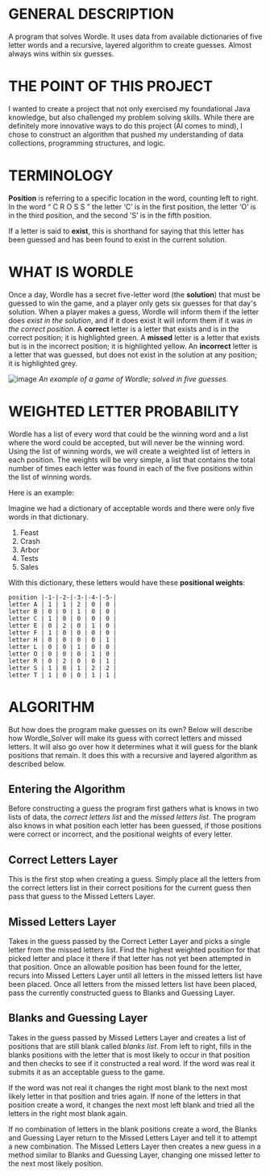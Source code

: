 # GENERAL DESCRIPTION

A program that solves Wordle. It uses data from available dictionaries of five letter words and a recursive, layered algorithm to create guesses. Almost always wins within six guesses.

# THE POINT OF THIS PROJECT

I wanted to create a project that not only exercised my foundational Java knowledge, but also challenged my problem solving skills. While there are definitely more innovative ways to do this project (AI comes to mind), I chose to construct an algorithm that pushed my understanding of data collections, programming structures, and logic.

# TERMINOLOGY

**Position** is referring to a specific location in the word, counting left to right. In the word “ C R O S S ” the letter ‘C’ is in the first position, the letter ‘O’ is in the third position, and the second ’S’ is in the fifth position.

If a letter is said to **exist**, this is shorthand for saying that this letter has been guessed and has been found to exist in the current solution.

# WHAT IS WORDLE

Once a day, Wordle has a secret five-letter word (the **solution**) that must be guessed to win the game, and a player only gets six guesses for that day's solution. When a player makes a guess, Wordle will inform them if the letter does *exist in the solution*, and if it does exist it will inform them if it was *in the correct position*. A **correct** letter is a letter that exists and is in the correct position; it is highlighted green. A **missed** letter is a letter that exists but is in the incorrect position; it is highlighted yellow. An **incorrect** letter is a letter that was guessed, but does not exist in the solution at any position; it is highlighted grey.

![image](https://github.com/leebuhrmann/Wordle_Solver/assets/61166759/9f1f7eec-eb99-47a0-9d0d-3591e93c0f8c)
*An example of a game of Wordle; solved in five guesses.*
# WEIGHTED LETTER PROBABILITY

Wordle has a list of every word that could be the winning word and a list where the word could be accepted, but will never be the winning word. Using the list of winning words, we will create a weighted list of letters in each position. The weights will be very simple, a list that contains the total number of times each letter was found in each of the five positions within the list of winning words.

Here is an example:

Imagine we had a dictionary of acceptable words and there were only five words in that dictionary.

1. Feast
2. Crash
3. Arbor
4. Tests
5. Sales

With this dictionary, these letters would have these **positional weights**:

	position |-1-|-2-|-3-|-4-|-5-|
	letter A | 1 | 1 | 2 | 0 | 0 |
	letter B | 0 | 0 | 1 | 0 | 0 |
	letter C | 1 | 0 | 0 | 0 | 0 |
	letter E | 0 | 2 | 0 | 1 | 0 |
	letter F | 1 | 0 | 0 | 0 | 0 |
	letter H | 0 | 0 | 0 | 0 | 1 |
	letter L | 0 | 0 | 1 | 0 | 0 |
	letter O | 0 | 0 | 0 | 1 | 0 |
	letter R | 0 | 2 | 0 | 0 | 1 |
	letter S | 1 | 0 | 1 | 2 | 2 |
	letter T | 1 | 0 | 0 | 1 | 1 |

# ALGORITHM

But how does the program make guesses on its own? Below will describe how Wordle_Solver will make its guess with correct letters and missed letters. It will also go over how it determines what it will guess for the blank positions that remain. It does this with a recursive and layered algorithm as described below.

## Entering the Algorithm

Before constructing a guess the program first gathers what is knows in two lists of data, the *correct letters list* and the *missed letters list*. The program also knows in what position each letter has been guessed,  if those positions were correct or incorrect, and the positional weights of every letter.
## Correct Letters Layer

This is the first stop when creating a guess. Simply place all the letters from the correct letters list in their correct positions for the current guess then pass that guess to the Missed Letters Layer.

## Missed Letters Layer

Takes in the guess passed by the Correct Letter Layer and picks a single letter from the missed letters list. Find the highest weighted position for that picked letter and place it there if that letter has not yet been attempted in that position. Once an allowable position has been found for the letter, recurs into Missed Letters Layer until all letters in the missed letters list have been placed. Once all letters from the missed letters list have been placed, pass the currently constructed guess to Blanks and Guessing Layer.

## Blanks and Guessing Layer

Takes in the guess passed by Missed Letters Layer and creates a list of positions that are still blank called *blanks list*. From left to right, fills in the blanks positions with the letter that is most likely to occur in that position and then checks to see if it constructed a real word. If the word was real it submits it as an acceptable guess to the game.

If the word was not real it changes the right most blank to the next most likely letter in that position and tries again. If none of the letters in that position create a word, it changes the next most left blank and tried all the letters in the right most blank again.

If no combination of letters in the blank positions create a word, the Blanks and Guessing Layer return to the Missed Letters Layer and tell it to attempt a new combination. The Missed Letters Layer then creates a new guess in a method similar to Blanks and Guessing Layer, changing one missed letter to the next most likely position.
